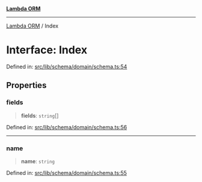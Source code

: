 [**Lambda ORM**](../README.md)

***

[Lambda ORM](../README.md) / Index

# Interface: Index

Defined in: [src/lib/schema/domain/schema.ts:54](https://github.com/lambda-orm/lambdaorm-base/blob/5f10bdc7d0f008296efbcbe89bc2bf1ed03aaaef/src/lib/schema/domain/schema.ts#L54)

## Properties

### fields

> **fields**: `string`[]

Defined in: [src/lib/schema/domain/schema.ts:56](https://github.com/lambda-orm/lambdaorm-base/blob/5f10bdc7d0f008296efbcbe89bc2bf1ed03aaaef/src/lib/schema/domain/schema.ts#L56)

***

### name

> **name**: `string`

Defined in: [src/lib/schema/domain/schema.ts:55](https://github.com/lambda-orm/lambdaorm-base/blob/5f10bdc7d0f008296efbcbe89bc2bf1ed03aaaef/src/lib/schema/domain/schema.ts#L55)
